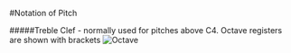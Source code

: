 #Notation of Pitch

#####Treble Clef - normally used for pitches above C4. Octave registers are shown with brackets
![Octave](https://www.dropbox.com/s/o0pl55zegjnfebs/1.JPG "Octave")
